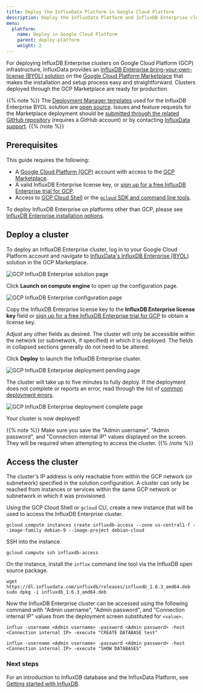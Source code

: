 ```yaml
---
title: Deploy the InfluxData Platform in Google Cloud Platform
description: Deploy the InfluxData Platform and InfluxDB Enterprise clusters in Google Cloud Platform
menu:
  platform:
    name: Deploy in Google Cloud Platform
    parent: deploy-platform
    weight: 2
---
```


For deploying InfluxDB Enterprise clusters on Google Cloud Platform (GCP) infrastructure, InfluxData provides an [InfluxDB Enterprise bring-your-own-license (BYOL) solution](https://console.cloud.google.com/marketplace/details/influxdata-public/influxdb-enterprise-byol) on the [Google Cloud Platform Marketplace](https://cloud.google.com/marketplace/) that makes the installation and setup process easy and straightforward. Clusters deployed through the GCP Marketplace are ready for production.

{{% note %}}
The [Deployment Manager templates](https://cloud.google.com/deployment-manager/) used for the InfluxDB Enterprise BYOL solution are [open source](https://github.com/influxdata/google-deployment-manager-influxdb-enterprise). Issues and feature requests for the Marketplace deployment should be [submitted through the related GitHub repository](https://github.com/influxdata/google-deployment-manager-influxdb-enterprise/issues/new) (requires a GitHub account) or by contacting [InfluxData support](mailto:Support@InfluxData.com).
{{% /note %}}

## Prerequisites

This guide requires the following:

- A [Google Cloud Platform (GCP)](https://cloud.google.com/) account with access to the [GCP Marketplace](https://cloud.google.com/marketplace/).
- A valid InfluxDB Enterprise license key, or [sign up for a free InfluxDB Enterprise trial for GCP](https://portal.influxdata.com/users/gcp).
- Access to [GCP Cloud Shell](https://cloud.google.com/shell/) or the [`gcloud` SDK and command line tools](https://cloud.google.com/sdk/).

To deploy InfluxDB Enterprise on platforms other than GCP, please see [InfluxDB Enterprise installation options](/enterprise_influxdb/v1.6/introduction/installation_guidelines).

## Deploy a cluster

To deploy an InfluxDB Enterprise cluster, log in to your Google Cloud Platform account and navigate to [InfluxData's InfluxDB Enterprise (BYOL)](https://console.cloud.google.com/partner/editor/influxdata-public/influxdb-enterprise-byol) solution in the GCP Marketplace.

![GCP InfluxDB Enterprise solution page](/img/enterprise/gcp/intro-1.png)

Click __Launch on compute engine__ to open up the configuration page.

![GCP InfluxDB Enterprise configuration page](/img/enterprise/gcp/intro-2.png)

Copy the InfluxDB Enterprise license key to the __InfluxDB Enterprise license key__ field or [sign up for a free InfluxDB Enterprise trial for GCP](https://portal.influxdata.com/users/gcp) to obtain a license key.

Adjust any other fields as desired. The cluster will only be accessible within the network (or subnetwork, if specified) in which it is deployed. The fields in collapsed sections generally do not need to be altered.

Click __Deploy__ to launch the InfluxDB Enterprise cluster.

![GCP InfluxDB Enterprise deployment pending page](/img/enterprise/gcp/intro-3.png)

The cluster will take up to five minutes to fully deploy. If the deployment does not complete or reports an error, read through the list of [common deployment errors](https://cloud.google.com/marketplace/docs/troubleshooting).

![GCP InfluxDB Enterprise deployment complete page](/img/enterprise/gcp/intro-4.png)

Your cluster is now deployed!

{{% note %}}
Make sure you save the "Admin username", "Admin password", and "Connection internal IP" values displayed on the screen. They will be required when attempting to access the cluster.
{{% /note %}}

## Access the cluster

The cluster's IP address is only reachable from within the GCP network (or subnetwork) specified in the solution configuration. A cluster can only be reached from instances or services within the same GCP network or subnetwork in which it was provisioned.

Using the GCP Cloud Shell or `gcloud` CLI, create a new instance that will be used to access the InfluxDB Enterprise cluster.

```
gcloud compute instances create influxdb-access --zone us-central1-f --image-family debian-9 --image-project debian-cloud
```

SSH into the instance.

```
gcloud compute ssh influxdb-access
```

On the instance, install the `influx` command line tool via the InfluxDB open source package.

```
wget https://dl.influxdata.com/influxdb/releases/influxdb_1.6.3_amd64.deb
sudo dpkg -i influxdb_1.6.3_amd64.deb
```

Now the InfluxDB Enterprise cluster can be accessed using the following command with "Admin username", "Admin password", and "Connection internal IP" values from the deployment screen substituted for `<value>`.

```
influx -username <Admin username> -password <Admin password> -host <Connection internal IP> -execute "CREATE DATABASE test"

influx -username <Admin username> -password <Admin password> -host <Connection internal IP> -execute "SHOW DATABASES"
```

### Next steps

For an introduction to InfluxDB database and the InfluxData Platform, see [Getting started with InfluxDB](/platform/introduction/getting-started).
